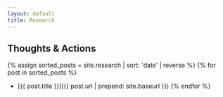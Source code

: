 ```yaml
---
layout: default
title: Research
---
```

## Thoughts & Actions
{% assign sorted_posts = site.research | sort: 'date' | reverse %}
{% for post in sorted_posts %}
- [{{ post.title }}]({{ post.url | prepend: site.baseurl }})
{% endfor %}

